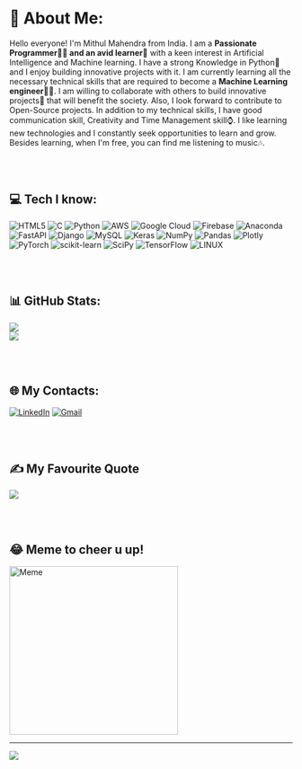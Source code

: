 # 💫 About Me:
Hello everyone! I'm Mithul Mahendra from India. I am a **Passionate Programmer🧑‍💻 and an avid learner**📔 with a keen interest in Artificial Intelligence and Machine learning. I have a strong Knowledge in Python🐍 and I enjoy building innovative projects with it. I am currently learning all the necessary technical skills that are required to become a **Machine Learning engineer**🧑‍💻. I am willing to collaborate with others to build innovative projects🎯 that will benefit the society. Also, I look forward to contribute to Open-Source projects. In addition to my technical skills, I have good communication skill, Creativity and Time Management skill⌚. I like learning new technologies and I constantly seek opportunities to learn and grow. Besides learning, when I'm free, you can find me listening to music🎶.

<br>
<br>

## 💻 Tech I know:
![HTML5](https://img.shields.io/badge/html5-%23E34F26.svg?style=flat&logo=html5&logoColor=white) ![C](https://img.shields.io/badge/c-%2300599C.svg?style=flat&logo=c&logoColor=white) ![Python](https://img.shields.io/badge/python-3670A0?style=flat&logo=python&logoColor=ffdd54) ![AWS](https://img.shields.io/badge/AWS-%23FF9900.svg?style=flat&logo=amazon-aws&logoColor=white) ![Google Cloud](https://img.shields.io/badge/Google%20Cloud-%234285F4.svg?style=flat&logo=google-cloud&logoColor=white) ![Firebase](https://img.shields.io/badge/firebase-%23039BE5.svg?style=flat&logo=firebase) ![Anaconda](https://img.shields.io/badge/Anaconda-%2344A833.svg?style=flat&logo=anaconda&logoColor=white) ![FastAPI](https://img.shields.io/badge/FastAPI-005571?style=flat&logo=fastapi) ![Django](https://img.shields.io/badge/django-%23092E20.svg?style=flat&logo=django&logoColor=white) ![MySQL](https://img.shields.io/badge/mysql-%2300f.svg?style=flat&logo=mysql&logoColor=white) ![Keras](https://img.shields.io/badge/Keras-%23D00000.svg?style=flat&logo=Keras&logoColor=white) ![NumPy](https://img.shields.io/badge/numpy-%23013243.svg?style=flat&logo=numpy&logoColor=white) ![Pandas](https://img.shields.io/badge/pandas-%23150458.svg?style=flat&logo=pandas&logoColor=white) ![Plotly](https://img.shields.io/badge/Plotly-%233F4F75.svg?style=flat&logo=plotly&logoColor=white) ![PyTorch](https://img.shields.io/badge/PyTorch-%23EE4C2C.svg?style=flat&logo=PyTorch&logoColor=white) ![scikit-learn](https://img.shields.io/badge/scikit--learn-%23F7931E.svg?style=flat&logo=scikit-learn&logoColor=white) ![SciPy](https://img.shields.io/badge/SciPy-%230C55A5.svg?style=flat&logo=scipy&logoColor=%white) ![TensorFlow](https://img.shields.io/badge/TensorFlow-%23FF6F00.svg?style=flat&logo=TensorFlow&logoColor=white) ![LINUX](https://img.shields.io/badge/Linux-FCC624?style=flat&logo=linux&logoColor=black)

<br>
<br>

## 📊 GitHub Stats:
![](https://github-readme-stats.vercel.app/api?username=Mithul&theme=tokyonight&hide_border=false&include_all_commits=false&count_private=false)<br/>
![](https://github-readme-streak-stats.herokuapp.com/?user=Mithul&theme=tokyonight&hide_border=false)<br/>

<br>
<br>

## 🌐 My Contacts:
[![LinkedIn](https://img.shields.io/badge/LinkedIn-%230077B5.svg?logo=linkedin&logoColor=white)](https://linkedin.com/in/mithul-mahendra-59993a225)
[![Gmail](https://img.shields.io/badge/-Gmail-red?style=flat&logo=gmail&logoColor=white)](mailto:mithulmahendra12@gmail.com)

<br>
<br>

## ✍️ My Favourite Quote
![](https://quotes-github-readme.vercel.app/api?type=horizontal&theme=radical)

<br>
<br>

## 😂 Meme to cheer u up!
<img src="https://miro.medium.com/v2/resize:fit:1280/0*09J7DozpiBdYccOR.png" alt="Meme" width="300" height="300">


---
[![](https://visitcount.itsvg.in/api?id=Mithul&icon=4&color=0)](https://visitcount.itsvg.in)

